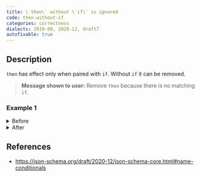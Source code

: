 ```yaml
---
title: \`then\` without \`if\` is ignored
code: then-without-if
categories: correctness
dialects: 2019-09, 2020-12, draft7
autofixable: true
---
```


## Description
`then` has effect only when paired with `if`. Without `if` it can be removed.

> **Message shown to user:**
> Remove `then` because there is no matching `if`.

### Example 1
<details><summary>Before</summary>

```json
{
  "$schema": "https://json-schema.org/draft/2020-12/schema",
  "then": {
    "required": [
      "foo"
    ]
  }
}
```
</details>

<details><summary>After</summary>

```json
{
  "$schema": "https://json-schema.org/draft/2020-12/schema"
}
```
</details>

## References
* <https://json-schema.org/draft/2020-12/json-schema-core.html#name-conditionals>
